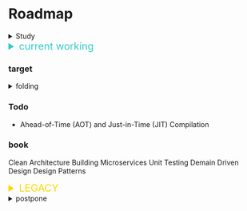 # Roadmap

<details><summary>Study</summary>

- Study for software architecture

</details>

<details><summary style="color: rgb(51, 204, 201); font-size:1.25rem">current working</summary>

- Todo project
- puppeteer
- algorithm: sort like algorithm
- https://www.elprocus.com/ethernet-protocol/
- postman_session required site link
- electron: about & how it works?
- vscode entry point(with pkg, the exe file formatter)
  
<details><summary>uncles's demo program</summary>

- link with Django and c program

</details>

</details>

### target

<details><summary> folding </summary>

- proxy layer
- box-character input program
- regex
- queueMicrotask()
- advanced await info. >https://developer.mozilla.org/en-US/docs/Web/API/queueMicrotask
- lodash
- english program in android studio. based on some file english word store, 
- sdk: invoke something (make custom sdk)
- data buffer: about pdf & something like file data logic.
- stream: about data transfer technique (i/o)
- pipe: in stream usage tool?
- esm: about node module. (import & require)
- voice about(get system voice authorization)
- websocket
- design pattern
- exit policy: initiated from GRIS project connection is terminated. search for exit process and reconnect process, convention way and new way.
- android studio build firebase msg logic
- talking with gpt in SSCapp (get info from talking each other)
- talking with gpt in app (get info from talking each other)
- https
- DB
  - POSIX Basics stdin, stdout, stderr, pipes
  - PostgreSQL
  - MOngoDB
  - InfluxDB
  - Firebase
  - cassandra
  - Redis
  - ORMs
  - ACID
  - Transactions
  - N+1 Problem
  - Normalization
  - Failure modes
  - Profiling Perfor
- Authentication
  - OAuth
  - Basic Auth
  - Token Auth
  - JWT
- gRPC
- GraphQL - Apollo
- Caching-Client Side
- Caching- ServerSide- Redis
- Testing
  - Integration Testing
  - Unit Testing
  - Functional Testing
- Message Brokers
  - RabbitMQ
  - Kafka
- kubernetes
- Building for Scale
  - Difference between theses
    - Instrumentation
    - Monitoring
    - Telemetry
  - Mitigation Strategies
    - Graceful Degradation
    - Throttling
    - Backpressure
    - loadshifting
    - Circuit Breaker
- Migration Strategies
- Types of scaling
- Server Sent Events
- Nginx
- jenkins system: makes flow of jenkins with github. CI/CD
- algorithm: sort like algorithm
- array: array function & array type (ex: queue, map ...)
- data structures: Arrays, Linked List, Stack, Queue, Hash table, Graph, Tree, Heap
- Architectural Patterns
  - Monolithic Apps
  - Microservices
  - SOA
  - Serverless
  - Service Mesh
  - Twelve Factor Apps
  - Elasticsearch
- truncate (sql)
- architecture
- mdn javascript course
- package dependency(all steps and control number of project if it can)
- dsl:Domain-Specific Language - refers to a programming lanuguage or syntax tailored to a specific domain or problem space
- pm2: single thread management program
- passport
- alb/elb
- helmet
- graphQL
- log
- mocha: node module 
- take apart app.js code to find how logic work: analytic about app.js file code
- windows flatform link with linux db; one API server to link server respectively
- back up: just know about back up 
- windows linux make 
- auto power on: for black out
- getUserMedia(): study around the media resources
- aws
- verdaccio usage
- addEventlistener (e.g., DOMContentLoaded)
- transplant linux system
- uglify-js: minify and obfuscate your code and improve its load time
- presto: sql programming... so hard to reach here...
- secure info (attacks, prevent, auth,... this maybe very big project)
  - MD5 and why not to use it
  - SHA Family
  - scrypt
  - bcrypt
  - Hashing Algorithms
  - HTTPS
  - OWASP Risks
  - CORS
  - SSl/T??LS
  - Content Security Policy
- clone coding start(naver, kakao) > appearance will be roughly but working logic precisely or better.
- Network study.

</details>

### Todo

- Ahead-of-Time (AOT) and Just-in-Time (JIT) Compilation

### book

Clean Architecture
Building Microservices
Unit Testing
Demain Driven Design
Design Patterns


<details><summary style="color:gold; font-size:1.25rem;">LEGACY</summary>

- async/await
- req&res: usage in framework. 
- fs module
- express
- ssh

</details>

<details><summary>postpone</summary>

- uncle's demo program

</details>